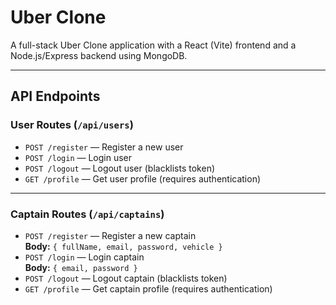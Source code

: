 # Uber Clone

A full-stack Uber Clone application with a React (Vite) frontend and a Node.js/Express backend using MongoDB.

---
## API Endpoints

### User Routes (`/api/users`)

- `POST /register` — Register a new user
- `POST /login` — Login user
- `POST /logout` — Logout user (blacklists token)
- `GET /profile` — Get user profile (requires authentication)

---

### Captain Routes (`/api/captains`)

- `POST /register` — Register a new captain  
  **Body:** `{ fullName, email, password, vehicle }`
- `POST /login` — Login captain  
  **Body:** `{ email, password }`
- `POST /logout` — Logout captain (blacklists token)
- `GET /profile` — Get captain profile (requires authentication)
